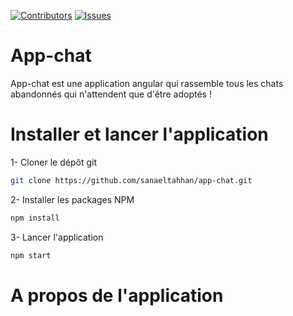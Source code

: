 [![Contributors][contributors-shield]][contributors-url] [![Issues][issues-shield]][issues-url]

# App-chat

App-chat est une application angular qui rassemble tous les chats abandonnés qui n'attendent que d'être adoptés !

# Installer et lancer l'application

1- Cloner le dépôt git
```sh
git clone https://github.com/sanaeltahhan/app-chat.git
```

2- Installer les packages NPM
```sh
npm install
```

3- Lancer l'application
```sh
npm start
```

# A propos de l'application


<!-- Markdown links & images -->
[contributors-shield]: https://img.shields.io/github/contributors/sanaeltahhan/app-chat.svg?style=flat-square
[contributors-url]: https://github.com/sanaeltahhan/app-chat/graphs/contributors
[issues-url]: https://github.com/sanaeltahhan/app-chat/issues
[issues-shield]: https://img.shields.io/github/issues/sanaeltahhan/app-chat.svg?style=flat-square
